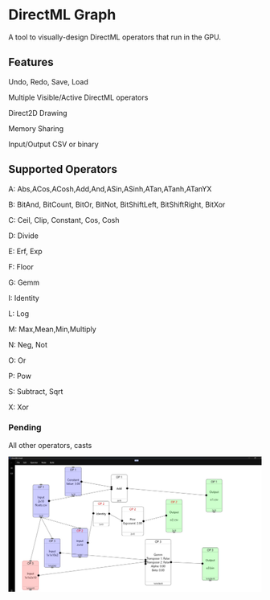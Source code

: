 # DirectML Graph

A tool to visually-design DirectML operators that run in the GPU.


## Features

Undo, Redo, Save, Load

Multiple Visible/Active DirectML operators

Direct2D Drawing

Memory Sharing

Input/Output CSV or binary


## Supported Operators

A: Abs,ACos,ACosh,Add,And,ASin,ASinh,ATan,ATanh,ATanYX

B: BitAnd, BitCount, BitOr, BitNot, BitShiftLeft, BitShiftRight, BitXor

C: Ceil, Clip, Constant, Cos, Cosh

D: Divide

E: Erf, Exp

F: Floor

G: Gemm

I: Identity

L: Log

M: Max,Mean,Min,Multiply

N: Neg, Not

O: Or

P: Pow

S: Subtract, Sqrt

X: Xor
### Pending

All other operators, casts


![screenshot](graph1.jpg)